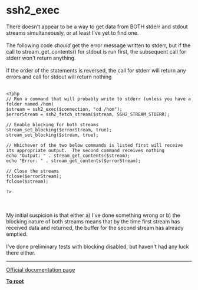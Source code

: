 # ssh2_exec



There doesn&apos;t appear to be a way to get data from BOTH stderr and stdout streams simultaneously, or at least I&apos;ve yet to find one.<br><br>The following code *should* get the error message written to stderr, but if the call to stream_get_contents() for stdout is run first, the subsequent call for stderr won&apos;t return anything.  <br><br>If the order of the statements is reversed, the call for stderr will return any errors and call for stdout will return nothing<br><br>

```
<?php
// Run a command that will probably write to stderr (unless you have a folder named /hom)
$stream = ssh2_exec($connection, "cd /hom");
$errorStream = ssh2_fetch_stream($stream, SSH2_STREAM_STDERR);

// Enable blocking for both streams
stream_set_blocking($errorStream, true);
stream_set_blocking($stream, true);

// Whichever of the two below commands is listed first will receive its appropriate output.  The second command receives nothing
echo "Output: " . stream_get_contents($stream);
echo "Error: " . stream_get_contents($errorStream);

// Close the streams        
fclose($errorStream);
fclose($stream);

?>
```
<br><br>My initial suspicion is that either a) I&apos;ve done something wrong  or b) the blocking nature of both streams means that by the time first stream has received data and returned, the buffer for the second stream has already emptied.<br><br>I&apos;ve done preliminary tests with blocking disabled, but haven&apos;t had any luck there either.  

---

[Official documentation page](https://www.php.net/manual/en/function.ssh2-exec.php)

**[To root](/README.md)**
